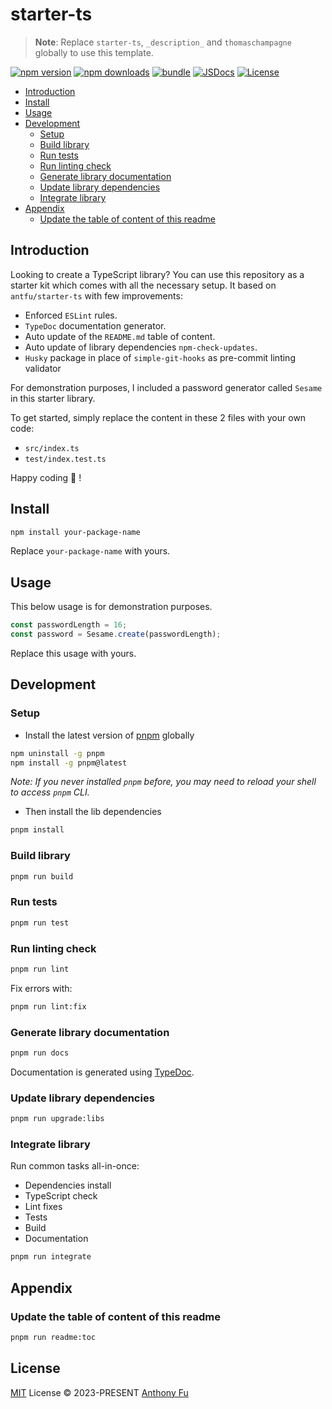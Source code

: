 # starter-ts

> **Note**:
> Replace `starter-ts`, `_description_` and `thomaschampagne` globally to use this template.

[![npm version][npm-version-src]][npm-version-href]
[![npm downloads][npm-downloads-src]][npm-downloads-href]
[![bundle][bundle-src]][bundle-href]
[![JSDocs][jsdocs-src]][jsdocs-href]
[![License][license-src]][license-href]

<!-- toc -->

- [Introduction](#introduction)
- [Install](#install)
- [Usage](#usage)
- [Development](#development)
  - [Setup](#setup)
  - [Build library](#build-library)
  - [Run tests](#run-tests)
  - [Run linting check](#run-linting-check)
  - [Generate library documentation](#generate-library-documentation)
  - [Update library dependencies](#update-library-dependencies)
  - [Integrate library](#integrate-library)
- [Appendix](#appendix)
  - [Update the table of content of this readme](#update-the-table-of-content-of-this-readme)

<!-- tocstop -->

## Introduction

Looking to create a TypeScript library? You can use this repository as a starter kit which comes with all the necessary setup. It based on `antfu/starter-ts` with few improvements:

- Enforced `ESLint` rules.
- `TypeDoc` documentation generator.
- Auto update of the `README.md` table of content.
- Auto update of library dependencies `npm-check-updates`.
- `Husky` package in place of `simple-git-hooks` as pre-commit linting validator

For demonstration purposes, I included a password generator called `Sesame` in this starter library. 

To get started, simply replace the content in these 2 files with your own code:

- `src/index.ts`
- `test/index.test.ts`

Happy coding 🙂 !

## Install

```bash
npm install your-package-name
```

Replace `your-package-name` with yours.

## Usage

This below usage is for demonstration purposes.

```typescript
const passwordLength = 16;
const password = Sesame.create(passwordLength);
```

Replace this usage with yours.

## Development

### Setup

- Install the latest version of [pnpm](https://pnpm.io/) globally 

```bash
npm uninstall -g pnpm
npm install -g pnpm@latest
```

_Note: If you never installed `pnpm` before, you may need to reload your shell to access `pnpm` CLI._

- Then install the lib dependencies

```bash
pnpm install
```

### Build library

```bash
pnpm run build
```

### Run tests

```bash
pnpm run test
```

### Run linting check

```bash
pnpm run lint
```

Fix errors with:

```bash
pnpm run lint:fix
```

### Generate library documentation

```bash
pnpm run docs
```

Documentation is generated using [TypeDoc](https://typedoc.org/).

### Update library dependencies

```bash
pnpm run upgrade:libs
```

### Integrate library

Run common tasks all-in-once:

- Dependencies install
- TypeScript check
- Lint fixes
- Tests
- Build
- Documentation


```bash
pnpm run integrate
```

## Appendix

### Update the table of content of this readme

```bash
pnpm run readme:toc
```

## License

[MIT](./LICENSE) License © 2023-PRESENT [Anthony Fu](https://github.com/antfu)

<!-- Badges -->

[npm-version-src]: https://img.shields.io/npm/v/pkg-placeholder?style=flat&colorA=080f12&colorB=1fa669
[npm-version-href]: https://npmjs.com/package/pkg-placeholder
[npm-downloads-src]: https://img.shields.io/npm/dm/pkg-placeholder?style=flat&colorA=080f12&colorB=1fa669
[npm-downloads-href]: https://npmjs.com/package/pkg-placeholder
[bundle-src]: https://img.shields.io/bundlephobia/minzip/pkg-placeholder?style=flat&colorA=080f12&colorB=1fa669&label=minzip
[bundle-href]: https://bundlephobia.com/result?p=pkg-placeholder
[license-src]: https://img.shields.io/github/license/antfu/pkg-placeholder.svg?style=flat&colorA=080f12&colorB=1fa669
[license-href]: https://github.com/antfu/pkg-placeholder/blob/main/LICENSE
[jsdocs-src]: https://img.shields.io/badge/jsdocs-reference-080f12?style=flat&colorA=080f12&colorB=1fa669
[jsdocs-href]: https://www.jsdocs.io/package/pkg-placeholder

